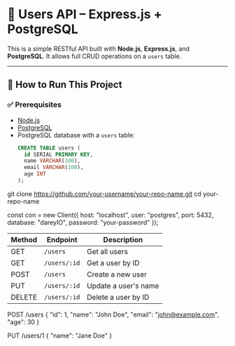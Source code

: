# 🧩 Users API – Express.js + PostgreSQL

This is a simple RESTful API built with **Node.js**, **Express.js**, and **PostgreSQL**. It allows full CRUD operations on a `users` table.

---

## 🚀 How to Run This Project

### ✅ Prerequisites

- [Node.js](https://nodejs.org)
- [PostgreSQL](https://www.postgresql.org/)
- PostgreSQL database with a `users` table:
  ```sql
  CREATE TABLE users (
    id SERIAL PRIMARY KEY,
    name VARCHAR(100),
    email VARCHAR(100),
    age INT
  );
git clone https://github.com/your-username/your-repo-name.git
cd your-repo-name

 const con = new Client({
  host: "localhost",
  user: "postgres",
  port: 5432,
  database: "dareyIO",
  password: "your-password"
});


| Method | Endpoint     | Description          |
| ------ | ------------ | -------------------- |
| GET    | `/users`     | Get all users        |
| GET    | `/users/:id` | Get a user by ID     |
| POST   | `/users`     | Create a new user    |
| PUT    | `/users/:id` | Update a user's name |
| DELETE | `/users/:id` | Delete a user by ID  |

 POST /users
{
  "id": 1,
  "name": "John Doe",
  "email": "john@example.com",
  "age": 30
}

PUT /users/1
{
  "name": "Jane Doe"
}
